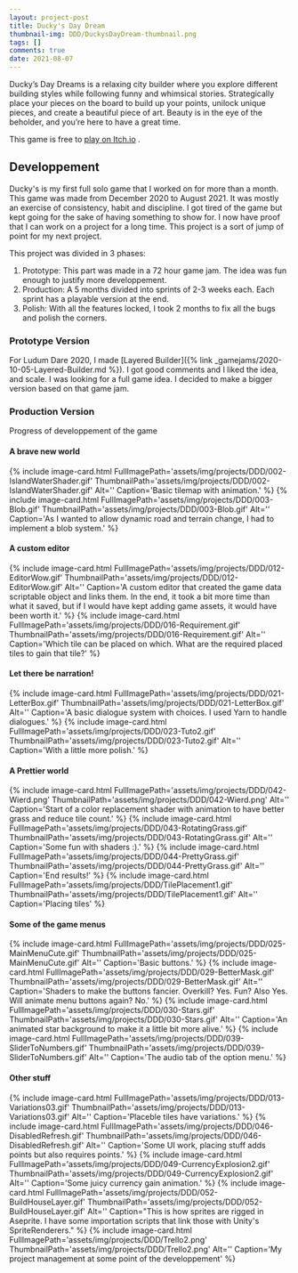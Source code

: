 ```yaml
---
layout: project-post
title: Ducky's Day Dream
thumbnail-img: DDD/DuckysDayDream-thumbnail.png
tags: []
comments: true
date: 2021-08-07
---
```


Ducky’s Day Dreams is a relaxing city builder where you explore different building styles while following funny and whimsical stories. Strategically place your pieces on the board to build up your points, unilock unique pieces, and create a beautiful piece of art. Beauty is in the eye of the beholder, and you’re here to have a great time.

This game is free to [play on Itch.io](https://dracir.itch.io/duckys-day-dreams) .

## Developpement
Ducky's is my first full solo game that I worked on for more than a month. This game was made from December 2020 to August 2021. It was mostly an exercise of consistency, habit and discipline. I got tired of the game but kept going for the sake of having something to show for. I now have proof that I can work on a project for a long time. This project is a sort of jump of point for my next project.

This project was divided in 3 phases:
1. Prototype: This part was made in a 72 hour game jam. The idea was fun enough to justify more developpement.
2. Production: A 5 months divided into sprints of 2-3 weeks each. Each sprint has a playable version at the end.
3. Polish: With all the features locked, I took 2 months to fix all the bugs and polish the corners.

### Prototype Version
For Ludum Dare 2020, I made [Layered Builder]({% link _gamejams/2020-10-05-Layered-Builder.md %}). I got good comments and I liked the idea, and scale. I was looking for a full game idea. I decided to make a bigger version based on that game jam.

### Production Version
Progress of developpement of the game

#### A brave new world
<div class="row">
{% include image-card.html FullImagePath='assets/img/projects/DDD/002-IslandWaterShader.gif' ThumbnailPath='assets/img/projects/DDD/002-IslandWaterShader.gif' Alt='' Caption='Basic tilemap with animation.' %}
{% include image-card.html FullImagePath='assets/img/projects/DDD/003-Blob.gif' ThumbnailPath='assets/img/projects/DDD/003-Blob.gif' Alt='' Caption='As I wanted to allow dynamic road and terrain change, I had to implement a blob system.' %}
</div>

#### A custom editor
<div class="row">
{% include image-card.html FullImagePath='assets/img/projects/DDD/012-EditorWow.gif' ThumbnailPath='assets/img/projects/DDD/012-EditorWow.gif' Alt='' Caption='A custom editor that created the game data scriptable object and links them. In the end, it took a bit more time than what it saved, but if I would have kept adding game assets, it would have been worth it.' %}
{% include image-card.html FullImagePath='assets/img/projects/DDD/016-Requirement.gif' ThumbnailPath='assets/img/projects/DDD/016-Requirement.gif' Alt='' Caption='Which tile can be placed on which. What are the required placed tiles to gain that tile?' %}
</div>

#### Let there be narration!
<div class="row">
{% include image-card.html FullImagePath='assets/img/projects/DDD/021-LetterBox.gif' ThumbnailPath='assets/img/projects/DDD/021-LetterBox.gif' Alt='' Caption='A basic dialogue system with choices. I used Yarn to handle dialogues.' %}
{% include image-card.html FullImagePath='assets/img/projects/DDD/023-Tuto2.gif' ThumbnailPath='assets/img/projects/DDD/023-Tuto2.gif' Alt='' Caption='With a little more polish.' %}
</div>

#### A Prettier world
<div class="row">
{% include image-card.html FullImagePath='assets/img/projects/DDD/042-Wierd.png' ThumbnailPath='assets/img/projects/DDD/042-Wierd.png' Alt='' Caption='Start of a color replacement shader with animation to have better grass and reduce tile count.' %}
{% include image-card.html FullImagePath='assets/img/projects/DDD/043-RotatingGrass.gif' ThumbnailPath='assets/img/projects/DDD/043-RotatingGrass.gif' Alt='' Caption='Some fun with shaders :).' %}
{% include image-card.html FullImagePath='assets/img/projects/DDD/044-PrettyGrass.gif' ThumbnailPath='assets/img/projects/DDD/044-PrettyGrass.gif' Alt='' Caption='End results!' %}
{% include image-card.html FullImagePath='assets/img/projects/DDD/TilePlacement1.gif' ThumbnailPath='assets/img/projects/DDD/TilePlacement1.gif' Alt='' Caption='Placing tiles' %}
</div>

#### Some of the game menus
<div class="row">
{% include image-card.html FullImagePath='assets/img/projects/DDD/025-MainMenuCute.gif' ThumbnailPath='assets/img/projects/DDD/025-MainMenuCute.gif' Alt='' Caption='Basic buttons.' %}
{% include image-card.html FullImagePath='assets/img/projects/DDD/029-BetterMask.gif' ThumbnailPath='assets/img/projects/DDD/029-BetterMask.gif' Alt='' Caption='Shaders to make the buttons fancier. Overkill? Yes. Fun? Also Yes. Will animate menu buttons again? No.' %}
{% include image-card.html FullImagePath='assets/img/projects/DDD/030-Stars.gif' ThumbnailPath='assets/img/projects/DDD/030-Stars.gif' Alt='' Caption='An animated star background to make it a little bit more alive.' %}
{% include image-card.html FullImagePath='assets/img/projects/DDD/039-SliderToNumbers.gif' ThumbnailPath='assets/img/projects/DDD/039-SliderToNumbers.gif' Alt='' Caption='The audio tab of the option menu.' %}
</div>

#### Other stuff
<div class="row">
{% include image-card.html FullImagePath='assets/img/projects/DDD/013-Variations03.gif' ThumbnailPath='assets/img/projects/DDD/013-Variations03.gif' Alt='' Caption='Placeble tiles have variations.' %}
{% include image-card.html FullImagePath='assets/img/projects/DDD/046-DisabledRefresh.gif' ThumbnailPath='assets/img/projects/DDD/046-DisabledRefresh.gif' Alt='' Caption='Some UI work, placing stuff adds points but also requires points.' %}
{% include image-card.html FullImagePath='assets/img/projects/DDD/049-CurrencyExplosion2.gif' ThumbnailPath='assets/img/projects/DDD/049-CurrencyExplosion2.gif' Alt='' Caption='Some juicy currency gain animation.' %}
{% include image-card.html FullImagePath='assets/img/projects/DDD/052-BuildHouseLayer.gif' ThumbnailPath='assets/img/projects/DDD/052-BuildHouseLayer.gif' Alt='' Caption="This is how sprites are rigged in Aseprite. I have some importation scripts that link those with Unity's SpriteRenderers." %}
{% include image-card.html FullImagePath='assets/img/projects/DDD/Trello2.png' ThumbnailPath='assets/img/projects/DDD/Trello2.png' Alt='' Caption='My project management at some point of the developpement' %}
</div>

